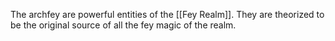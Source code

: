 The archfey are powerful entities of the [[Fey Realm]]. They are theorized to be the original source of all the fey magic of the realm. 